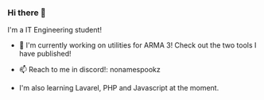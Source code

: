 ### Hi there 👋

I'm a IT Engineering student!

- 🌱 I'm currently working on utilities for ARMA 3! Check out the two tools I have published!
- 📫 Reach to me in discord!: nonamespookz

- I'm also learning Lavarel, PHP and Javascript at the moment.

<!--
**spookyyio/spookyyio** is a ✨ _special_ ✨ repository because its `README.md` (this file) appears on your GitHub profile.

Here are some ideas to get you started:

- 🔭 I’m currently working on ...
- 🌱 I’m currently learning ...
- 👯 I’m looking to collaborate on ...
- 🤔 I’m looking for help with ...
- 💬 Ask me about ...
- 📫 How to reach me: ...
- 😄 Pronouns: ...
- ⚡ Fun fact: ...
-->
